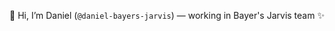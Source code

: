 👋 Hi, I’m Daniel (`@daniel-bayers-jarvis`) &mdash; working in Bayer's Jarvis team ✨

<!---
- 👀 I’m interested in ...
- 🌱 I’m currently learning ...
- 💞️ I’m looking to collaborate on ...
- 📫 How to reach me ...

daniel-bayers-jarvis/daniel-bayers-jarvis is a ✨ special ✨ repository because its `README.md` (this file) appears on your GitHub profile.
You can click the Preview link to take a look at your changes.
--->
